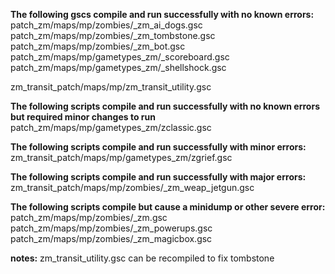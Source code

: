 **The following gscs compile and run successfully with no known errors:**
patch_zm/maps/mp/zombies/_zm_ai_dogs.gsc
patch_zm/maps/mp/zombies/_zm_tombstone.gsc
patch_zm/maps/mp/zombies/_zm_bot.gsc
patch_zm/maps/mp/gametypes_zm/_scoreboard.gsc
patch_zm/maps/mp/gametypes_zm/_shellshock.gsc

zm_transit_patch/maps/mp/zm_transit_utility.gsc

**The following scripts compile and run successfully with no known errors but required minor changes to run**
patch_zm/maps/mp/gametypes_zm/zclassic.gsc

**The following scripts compile and run successfully with minor errors:**
zm_transit_patch/maps/mp/gametypes_zm/zgrief.gsc

**The following scripts compile and run successfully with major errors:**
zm_transit_patch/maps/mp/zombies/_zm_weap_jetgun.gsc

**The following scripts compile but cause a minidump or other severe error:**
patch_zm/maps/mp/zombies/_zm.gsc
patch_zm/maps/mp/zombies/_zm_powerups.gsc
patch_zm/maps/mp/zombies/_zm_magicbox.gsc

**notes:**
zm_transit_utility.gsc can be recompiled to fix tombstone

